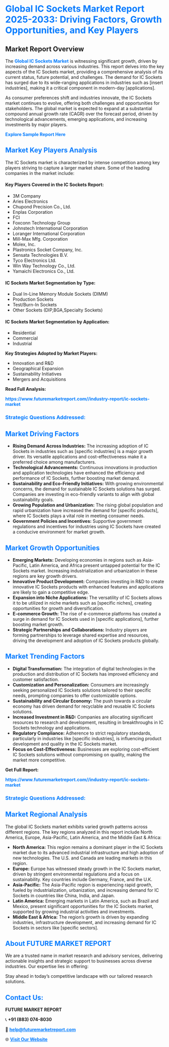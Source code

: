 <h1 style="color: #007BFF;">Global IC Sockets Market Report 2025-2033: Driving Factors, Growth Opportunities, and Key Players</h1>

<section id="overview">
<h2>Market Report Overview</h2>
<p>The <a href="https://www.futuremarketreport.com//industry-report/ic-sockets-market" style="color: #007BFF; text-decoration: none;"><strong>Global IC Sockets Market</strong></a> is witnessing significant growth, driven by increasing demand across various industries. This report delves into the key aspects of the IC Sockets market, providing a comprehensive analysis of its current status, future potential, and challenges. The demand for IC Sockets has surged due to its wide-ranging applications in industries such as [insert industries], making it a critical component in modern-day [applications].</p>
<p>As consumer preferences shift and industries innovate, the IC Sockets market continues to evolve, offering both challenges and opportunities for stakeholders. The global market is expected to expand at a substantial compound annual growth rate (CAGR) over the forecast period, driven by technological advancements, emerging applications, and increasing investments by major players.</p>
</section>

<section id="overview">
<p><a href="https://www.futuremarketreport.com//request-sample/reportId=82105" style="color: #007BFF; text-decoration: none;"><strong>Explore Sample Report Here</strong></a></p>
</section>

<section id="key-players">
<h2 style="color: #007BFF;">Market Key Players Analysis</h2>
<p>The IC Sockets market is characterized by intense competition among key players striving to capture a larger market share. Some of the leading companies in the market include:</p>
<h4>Key Players Covered in the IC Sockets Report:</h4>
<ul><li>3M Company</li><li>Aries Electronics</li><li>Chupond Precision Co., Ltd.</li><li>Enplas Corporation</li><li>FCI</li><li>Foxconn Technology Group</li><li>Johnstech International Corporation</li><li>Loranger International Corporation</li><li>Mill-Max Mfg. Corporation</li><li>Molex, Inc.</li><li>Plastronics Socket Company, Inc.</li><li>Sensata Technologies B.V.</li><li>Tyco Electronics Ltd.</li><li>Win Way Technology Co., Ltd.</li><li>Yamaichi Electronics Co., Ltd.</li></ul>
<h4>IC Sockets Market Segmentation by Type:</h4>
<ul><li>Dual In-Line Memory Module Sockets (DIMM)</li><li>Production Sockets</li><li>Test/Burn-In Sockets</li><li>Other Sockets (DIP,BGA,Specialty Sockets)</li></ul>

<h4>IC Sockets Market Segmentation by Application:</h4>
<ul><li>Residential</li><li>Commercial</li><li>Industrial</li></ul>
<p><strong>Key Strategies Adopted by Market Players:</strong></p>
<ul>
<li>Innovation and R&D</li>
<li>Geographical Expansion</li>
<li>Sustainability Initiatives</li>
<li>Mergers and Acquisitions</li>
</ul>
</section>

<section>
<p><strong>Read Full Analysis: </strong></p><a href="https://www.futuremarketreport.com//industry-report/ic-sockets-market" style="color: #007BFF; text-decoration: none;"><strong>https://www.futuremarketreport.com//industry-report/ic-sockets-market</strong></a>
<h3 style="color: #007BFF;">Strategic Questions Addressed:</h3>
</section>

<section id="driving-factors">
<h2 style="color: #007BFF;">Market Driving Factors</h2>
<ul>
<li><strong>Rising Demand Across Industries:</strong> The increasing adoption of IC Sockets in industries such as [specific industries] is a major growth driver. Its versatile applications and cost-effectiveness make it a preferred choice among manufacturers.</li>
<li><strong>Technological Advancements:</strong> Continuous innovations in production and application technologies have enhanced the efficiency and performance of IC Sockets, further boosting market demand.</li>
<li><strong>Sustainability and Eco-Friendly Initiatives:</strong> With growing environmental concerns, the demand for sustainable IC Sockets solutions has surged. Companies are investing in eco-friendly variants to align with global sustainability goals.</li>
<li><strong>Growing Population and Urbanization:</strong> The rising global population and rapid urbanization have increased the demand for [specific products], where IC Sockets plays a vital role in meeting consumer needs.</li>
<li><strong>Government Policies and Incentives:</strong> Supportive government regulations and incentives for industries using IC Sockets have created a conducive environment for market growth.</li>
</ul>
</section>

<section id="growth-opportunities">
<h2 style="color: #007BFF;">Market Growth Opportunities</h2>
<ul>
<li><strong>Emerging Markets:</strong> Developing economies in regions such as Asia-Pacific, Latin America, and Africa present untapped potential for the IC Sockets market. Increasing industrialization and urbanization in these regions are key growth drivers.</li>
<li><strong>Innovative Product Development:</strong> Companies investing in R&D to create innovative IC Sockets products with enhanced features and applications are likely to gain a competitive edge.</li>
<li><strong>Expansion into Niche Applications:</strong> The versatility of IC Sockets allows it to be utilized in niche markets such as [specific niches], creating opportunities for growth and diversification.</li>
<li><strong>E-commerce Growth:</strong> The rise of e-commerce platforms has created a surge in demand for IC Sockets used in [specific applications], further boosting market growth.</li>
<li><strong>Strategic Partnerships and Collaborations:</strong> Industry players are forming partnerships to leverage shared expertise and resources, driving the development and adoption of IC Sockets products globally.</li>
</ul>
</section>

<section id="trending-factors">
<h2 style="color: #007BFF;">Market Trending Factors</h2>
<ul>
<li><strong>Digital Transformation:</strong> The integration of digital technologies in the production and distribution of IC Sockets has improved efficiency and customer satisfaction.</li>
<li><strong>Customization and Personalization:</strong> Consumers are increasingly seeking personalized IC Sockets solutions tailored to their specific needs, prompting companies to offer customizable options.</li>
<li><strong>Sustainability and Circular Economy:</strong> The push towards a circular economy has driven demand for recyclable and reusable IC Sockets solutions.</li>
<li><strong>Increased Investment in R&D:</strong> Companies are allocating significant resources to research and development, resulting in breakthroughs in IC Sockets technology and applications.</li>
<li><strong>Regulatory Compliance:</strong> Adherence to strict regulatory standards, particularly in industries like [specific industries], is influencing product development and quality in the IC Sockets market.</li>
<li><strong>Focus on Cost-Effectiveness:</strong> Businesses are exploring cost-efficient IC Sockets solutions without compromising on quality, making the market more competitive.</li>
</ul>
</section>

<section>
<p><strong>Get Full Report: </strong></p><a href="https://www.futuremarketreport.com//industry-report/ic-sockets-market" style="color: #007BFF; text-decoration: none;"><strong>https://www.futuremarketreport.com//industry-report/ic-sockets-market</strong></a>
<h3 style="color: #007BFF;">Strategic Questions Addressed:</h3>
</section>


<section id="regional-analysis">
<h2 style="color: #007BFF;">Market Regional Analysis</h2>
<p>The global IC Sockets market exhibits varied growth patterns across different regions. The key regions analyzed in this report include North America, Europe, Asia-Pacific, Latin America, and the Middle East & Africa:</p>
<ul>
<li><strong>North America:</strong> This region remains a dominant player in the IC Sockets market due to its advanced industrial infrastructure and high adoption of new technologies. The U.S. and Canada are leading markets in this region.</li>
<li><strong>Europe:</strong> Europe has witnessed steady growth in the IC Sockets market, driven by stringent environmental regulations and a focus on sustainability. Key countries include Germany, France, and the U.K.</li>
<li><strong>Asia-Pacific:</strong> The Asia-Pacific region is experiencing rapid growth, fueled by industrialization, urbanization, and increasing demand for IC Sockets in countries like China, India, and Japan.</li>
<li><strong>Latin America:</strong> Emerging markets in Latin America, such as Brazil and Mexico, present significant opportunities for the IC Sockets market, supported by growing industrial activities and investments.</li>
<li><strong>Middle East & Africa:</strong> The region’s growth is driven by expanding industries, infrastructure development, and increasing demand for IC Sockets in sectors like [specific sectors].</li>
</ul>
</section>

<footer>
<h2 style="color: #007BFF;">About FUTURE MARKET REPORT</h2>
<p>We are a trusted name in market research and advisory services, delivering actionable insights and strategic support to businesses across diverse industries. Our expertise lies in offering:</p>

<p>Stay ahead in today’s competitive landscape with our tailored research solutions.</p>

<h2 style="color: #007BFF;">Contact Us:</h2>
<p><strong>FUTURE MARKET REPORT</strong></p>
<p>📞 <strong>+91 (883) 074-8030</strong></p>
<p>📧 <strong><a href="mailto:help@futuremarketreport.com" style="color: #007BFF;">help@futuremarketreport.com</a></strong></p>
<p>🌐 <strong><a href="https://www.futuremarketreport.com/" style="color: #007BFF;">Visit Our Website</a></strong></p>
</footer>